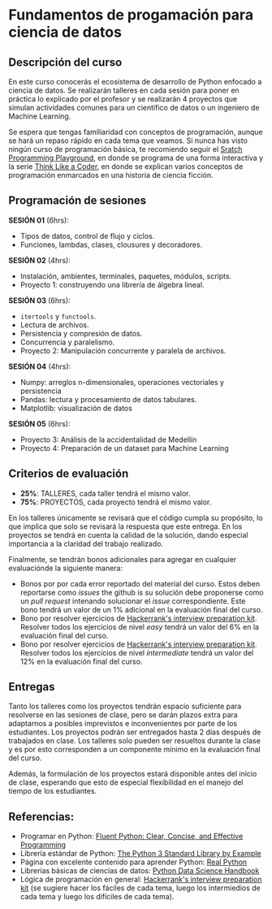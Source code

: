 # Fundamentos de progamación para ciencia de datos

## Descripción del curso

En este curso conocerás el ecosistema de desarrollo de Python enfocado a ciencia de datos. Se realizarán talleres en cada sesión para poner en práctica lo explicado por el profesor y se realizarán 4 proyectos que simulan actividades comunes para un científico de datos o un ingeniero de Machine Learning.

Se espera que tengas familiaridad con conceptos de programación, aunque se hará un repaso rápido en cada tema que veamos. Si nunca has visto ningún curso de programación básica, te recomiendo seguir el [Sratch Programming Playground](https://inventwithscratch.com/book/), en donde se programa de una forma interactiva y la serie [Think Like a Coder](https://www.youtube.com/playlist?list=PLJicmE8fK0EgogMqDYMgcADT1j5b911or), en donde se explican varios conceptos de programación enmarcados en una historia de ciencia ficción. 

## Programación de sesiones

**SESIÓN 01** (6hrs):
  - Tipos de datos, control de flujo y ciclos.
  - Funciones, lambdas, clases, clousures y decoradores.
  
**SESIÓN 02** (4hrs):
  - Instalación, ambientes, terminales, paquetes, módulos, scripts.
  - Proyecto 1: construyendo una librería de álgebra lineal.

**SESIÓN 03** (6hrs):
  - `itertools` y `functools`.
  - Lectura de archivos.
  - Persistencia y compresión de datos.
  - Concurrencia y paralelismo.
  - Proyecto 2: Manipulación concurrente y paralela de archivos.
  
**SESIÓN 04** (4hrs):
  - Numpy: arreglos n-dimensionales, operaciones vectoriales y persistencia
  - Pandas: lectura y procesamiento de datos tabulares.
  - Matplotlib: visualización de datos
  
**SESIÓN 05** (6hrs):
  - Proyecto 3: Análisis de la accidentalidad de Medellín
  - Proyecto 4: Preparación de un dataset para Machine Learning

## Criterios de evaluación

- **25%**: TALLERES, cada taller tendrá el mismo valor.
- **75%**: PROYECTOS, cada proyecto tendrá el mismo valor.

En los talleres únicamente se revisará que el código cumpla su propósito, lo que implica que solo se revisará la respuesta que este entrega. En los proyectos se tendrá en cuenta la calidad de la solución, dando especial importancia a la claridad del trabajo realizado.

Finalmente, se tendrán bonos adicionales para agregar en cualquier evaluaciónde la siguiente manera:

- Bonos por por cada error reportado del material del curso. Estos deben reportarse como *issues*  the github is su solución debe proponerse como un *pull request* intenando solucionar el *issue*  correspondiente. Este bono tendrá un valor de un 1% adicional en la evaluación final del curso.
- Bono por resolver ejercicios de [Hackerrank's interview preparation kit](https://www.hackerrank.com/interview/interview-preparation-kit). Resolver todos los ejercicios de nivel *easy* tendrá un valor del 6% en la evaluación final del curso.
- Bono por resolver ejercicios de [Hackerrank's interview preparation kit](https://www.hackerrank.com/interview/interview-preparation-kit). Resolver todos los ejercicios de nivel *intermediate*  tendrá un valor del 12% en la evaluación final del curso.

## Entregas

Tanto los talleres como los proyectos tendrán espacio suficiente para resolverse en las sesiones de clase, pero se darán plazos extra para adaptarnos a posibles imprevistos e inconvenientes por parte de los estudiantes. Los proyectos podrán ser entregados hasta 2 días después de trabajados en clase. Los talleres solo pueden ser resueltos durante la clase y es por esto corresponden a un componente mínimo en la evaluación final del curso.

Además, la formulación de los proyectos estará disponible antes del inicio de clase, esperando que esto de especial flexibilidad en el manejo del tiempo de los estudiantes.

## Referencias:
- Programar en Python: [Fluent Python: Clear, Concise, and Effective Programming](https://www.amazon.com/Fluent-Python-Concise-Effective-Programming/dp/1491946008/ref=pd_bxgy_img_3/139-6103944-8306009?_encoding=UTF8&pd_rd_i=1491946008&pd_rd_r=68fa3836-cfa5-48e7-a573-dc837d1faf10&pd_rd_w=ajpng&pd_rd_wg=jljLn&pf_rd_p=4e3f7fc3-00c8-46a6-a4db-8457e6319578&pf_rd_r=B3EBWN4RVD9V4CM8EF88&psc=1&refRID=B3EBWN4RVD9V4CM8EF88)
- Librería estándar de Python: [The Python 3 Standard Library by Example](https://www.amazon.com/Python-Standard-Library-Example-Developers/dp/0134291050/ref=pd_lpo_14_t_0/139-6103944-8306009?_encoding=UTF8&pd_rd_i=0134291050&pd_rd_r=aa5b71e8-17d2-487e-994f-ed88e19ceb0c&pd_rd_w=9p0cS&pd_rd_wg=y2QUS&pf_rd_p=7b36d496-f366-4631-94d3-61b87b52511b&pf_rd_r=WVDQSM5SPV06PXS4ZJY2&psc=1&refRID=WVDQSM5SPV06PXS4ZJY2)
- Página con excelente contenido para aprender Python: [Real Python](https://realpython.com/)
- Librerías básicas de ciencias de datos: [Python Data Science Handbook](https://jakevdp.github.io/PythonDataScienceHandbook/)
- Lógica de programación en general: [Hackerrank's interview preparation kit](https://www.hackerrank.com/interview/interview-preparation-kit) (se sugiere hacer los fáciles de cada tema, luego los intermiedios de cada tema y luego los difíciles de cada tema). 
